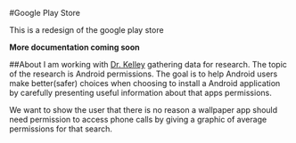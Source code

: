 #Google Play Store

This is a redesign of the google play store

**More documentation coming soon**

##About
I am working with [Dr. Kelley](http://patrickgagekelley.com/) gathering data for research. The topic of the research is Android permissions.
The goal is to help Android users make better(safer) choices when choosing to install a Android application by carefully presenting useful
information about that apps permissions.

We want to show the user that there is no reason a wallpaper app should need permission to access phone calls by giving a graphic of average
permissions for that search.